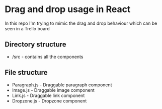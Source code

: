 # Drag and drop usage in React
In this repo I'm trying to mimic the drag and drop behaviour which can be seen in a Trello board

## Directory structure
* /src - contains all the components

## File structure
* Paragraph.js - Draggable paragraph component
* Image.js - Draggable image component
* Link.js - Draggable link component
* Dropzone.js - Dropzone component